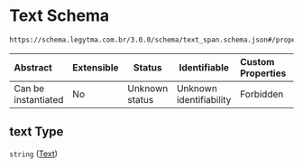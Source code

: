 # Text Schema

```txt
https://schema.legytma.com.br/3.0.0/schema/text_span.schema.json#/properties/text
```




| Abstract            | Extensible | Status         | Identifiable            | Custom Properties | Additional Properties | Access Restrictions | Defined In                                                                        |
| :------------------ | ---------- | -------------- | ----------------------- | :---------------- | --------------------- | ------------------- | --------------------------------------------------------------------------------- |
| Can be instantiated | No         | Unknown status | Unknown identifiability | Forbidden         | Allowed               | none                | [text_span.schema.json\*](../schema/text_span.schema.json) |

## text Type

`string` ([Text](text_span-properties-text.md))
